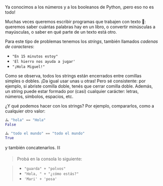 Ya conocimos a los números y a los booleanos de Python, ¡pero eso no es todo!

Muchas veces queremos escribir programas que trabajen con texto :page_facing_up:: queremos saber cuántas palabras hay en un libro, o convertir minúsculas a mayúsculas, o saber en qué parte de un texto está otro.

Para este tipo de problemas tenemos los _strings_, también llamados _cadenas de caracteres_:

* `"En 15 minutos estoy"`
* `'El hierro nos ayuda a jugar'`
* `"¡Hola Miguel!"`

Como se observa, todos los strings están encerrados entre comillas simples o dobles. ¡Da igual usar unas u otras! Pero sé consistente: por ejemplo, si abriste comilla doble, tenés que cerrar comilla doble. Además, un string puede estar formado por (casi) cualquier carácter: letras, números, símbolos, espacios, etc.

¿Y qué podemos hacer con los strings? Por ejemplo, compararlos, como a cualquier otro valor:

```python
ム "hola" == "Hola"
False

ム "todo el mundo" == "todo el mundo"
True
```

y también concatenarlos. :chains:

> Probá en la consola lo siguiente:

> * `"guarda" + "polvos"`
> * `"Hola, " + "¿cómo estás?"`
> * `'Mari' + 'posa'`
